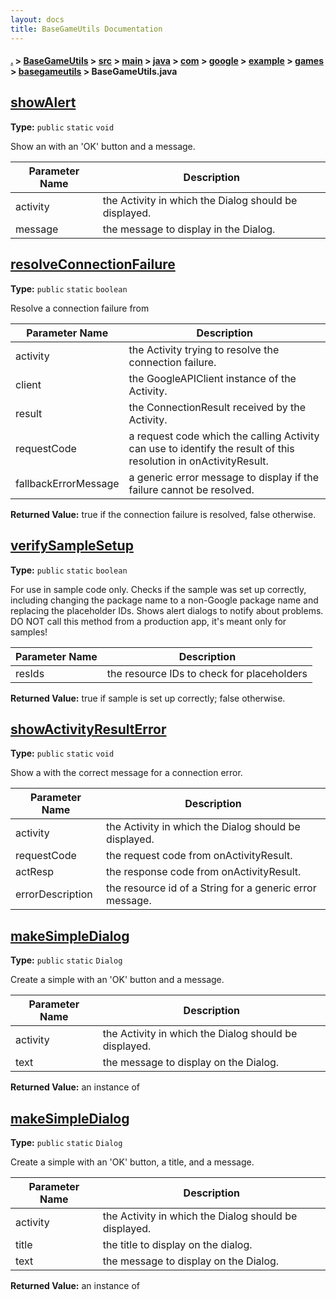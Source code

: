 ```yaml
---
layout: docs
title: BaseGameUtils Documentation
---
```

#### [.](./../../../../../../../../../index) > [BaseGameUtils](./../../../../../../../../index) > [src](./../../../../../../../index) > [main](./../../../../../../index) > [java](./../../../../../index) > [com](./../../../../index) > [google](./../../../index) > [example](./../../index) > [games](./../index) > [basegameutils](./index) > **BaseGameUtils.java**

## [showAlert](https://github.com/fennifith/Asteroid/blob/master/BaseGameUtils/src/main/java/com/google/example/games/basegameutils/BaseGameUtils.java#L17)

**Type:** `public` `static` `void`

Show an with an 'OK' button and a message. 





|Parameter Name|Description|
|-----|-----|
|activity|the Activity in which the Dialog should be displayed.|
|message|the message to display in the Dialog.  |








## [resolveConnectionFailure](https://github.com/fennifith/Asteroid/blob/master/BaseGameUtils/src/main/java/com/google/example/games/basegameutils/BaseGameUtils.java#L28)

**Type:** `public` `static` `boolean`

Resolve a connection failure from 






|Parameter Name|Description|
|-----|-----|
|activity|the Activity trying to resolve the connection failure.|
|client|the GoogleAPIClient instance of the Activity.|
|result|the ConnectionResult received by the Activity.|
|requestCode|a request code which the calling Activity can use to identify the result of this resolution in onActivityResult.|
|fallbackErrorMessage|a generic error message to display if the failure cannot be resolved.|


**Returned Value:** true if the connection failure is resolved, false otherwise.  








## [verifySampleSetup](https://github.com/fennifith/Asteroid/blob/master/BaseGameUtils/src/main/java/com/google/example/games/basegameutils/BaseGameUtils.java#L69)

**Type:** `public` `static` `boolean`

For use in sample code only. Checks if the sample was set up correctly, 
including changing the package name to a non-Google package name and 
replacing the placeholder IDs. Shows alert dialogs to notify about problems. 
DO NOT call this method from a production app, it's meant only for samples! 





|Parameter Name|Description|
|-----|-----|
|resIds|the resource IDs to check for placeholders|


**Returned Value:** true if sample is set up correctly; false otherwise.  








## [showActivityResultError](https://github.com/fennifith/Asteroid/blob/master/BaseGameUtils/src/main/java/com/google/example/games/basegameutils/BaseGameUtils.java#L108)

**Type:** `public` `static` `void`

Show a with the correct message for a connection error. 





|Parameter Name|Description|
|-----|-----|
|activity|the Activity in which the Dialog should be displayed.|
|requestCode|the request code from onActivityResult.|
|actResp|the response code from onActivityResult.|
|errorDescription|the resource id of a String for a generic error message.  |








## [makeSimpleDialog](https://github.com/fennifith/Asteroid/blob/master/BaseGameUtils/src/main/java/com/google/example/games/basegameutils/BaseGameUtils.java#L153)

**Type:** `public` `static` `Dialog`

Create a simple with an 'OK' button and a message. 





|Parameter Name|Description|
|-----|-----|
|activity|the Activity in which the Dialog should be displayed.|
|text|the message to display on the Dialog.|


**Returned Value:** an instance of   








## [makeSimpleDialog](https://github.com/fennifith/Asteroid/blob/master/BaseGameUtils/src/main/java/com/google/example/games/basegameutils/BaseGameUtils.java#L165)

**Type:** `public` `static` `Dialog`

Create a simple with an 'OK' button, a title, and a message. 





|Parameter Name|Description|
|-----|-----|
|activity|the Activity in which the Dialog should be displayed.|
|title|the title to display on the dialog.|
|text|the message to display on the Dialog.|


**Returned Value:** an instance of   








